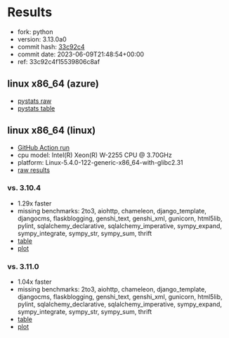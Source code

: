 # Results

- fork: python
- version: 3.13.0a0
- commit hash: [33c92c4](https://github.com/python/cpython/commit/33c92c4)
- commit date: 2023-06-09T21:48:54+00:00
- ref: 33c92c4f15539806c8af

## linux x86_64 (azure)

- [pystats raw](bm-20230609-azure-x86_64-python-33c92c4f15539806c8af-3.13.0a0-33c92c4-pystats.json)
- [pystats table](bm-20230609-azure-x86_64-python-33c92c4f15539806c8af-3.13.0a0-33c92c4-pystats.md)

## linux x86_64 (linux)

- [GitHub Action run](https://github.com/faster-cpython/benchmarking/actions/runs/5232828670)
- cpu model: Intel(R) Xeon(R) W-2255 CPU @ 3.70GHz
- platform: Linux-5.4.0-122-generic-x86_64-with-glibc2.31
- [raw results](bm-20230609-linux-x86_64-python-33c92c4f15539806c8af-3.13.0a0-33c92c4.json)

### vs. 3.10.4

- 1.29x faster
- missing benchmarks: 2to3, aiohttp, chameleon, django_template, djangocms, flaskblogging, genshi_text, genshi_xml, gunicorn, html5lib, pylint, sqlalchemy_declarative, sqlalchemy_imperative, sympy_expand, sympy_integrate, sympy_str, sympy_sum, thrift
- [table](bm-20230609-linux-x86_64-python-33c92c4f15539806c8af-3.13.0a0-33c92c4-vs-3.10.4.md)
- [plot](bm-20230609-linux-x86_64-python-33c92c4f15539806c8af-3.13.0a0-33c92c4-vs-3.10.4.png)

### vs. 3.11.0

- 1.04x faster
- missing benchmarks: 2to3, aiohttp, chameleon, django_template, djangocms, flaskblogging, genshi_text, genshi_xml, gunicorn, html5lib, pylint, sqlalchemy_declarative, sqlalchemy_imperative, sympy_expand, sympy_integrate, sympy_str, sympy_sum, thrift
- [table](bm-20230609-linux-x86_64-python-33c92c4f15539806c8af-3.13.0a0-33c92c4-vs-3.11.0.md)
- [plot](bm-20230609-linux-x86_64-python-33c92c4f15539806c8af-3.13.0a0-33c92c4-vs-3.11.0.png)

